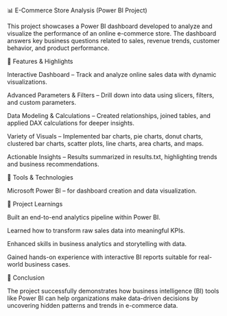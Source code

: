 📊 E-Commerce Store Analysis (Power BI Project)

This project showcases a Power BI dashboard developed to analyze and visualize the performance of an online e-commerce store. The dashboard answers key business questions related to sales, revenue trends, customer behavior, and product performance.

🔹 Features & Highlights

Interactive Dashboard – Track and analyze online sales data with dynamic visualizations.

Advanced Parameters & Filters – Drill down into data using slicers, filters, and custom parameters.

Data Modeling & Calculations – Created relationships, joined tables, and applied DAX calculations for deeper insights.

Variety of Visuals – Implemented bar charts, pie charts, donut charts, clustered bar charts, scatter plots, line charts, area charts, and maps.

Actionable Insights – Results summarized in results.txt, highlighting trends and business recommendations.

🔹 Tools & Technologies

Microsoft Power BI – for dashboard creation and data visualization.

🔹 Project Learnings

Built an end-to-end analytics pipeline within Power BI.

Learned how to transform raw sales data into meaningful KPIs.

Enhanced skills in business analytics and storytelling with data.

Gained hands-on experience with interactive BI reports suitable for real-world business cases.

🔹 Conclusion

The project successfully demonstrates how business intelligence (BI) tools like Power BI can help organizations make data-driven decisions by uncovering hidden patterns and trends in e-commerce data.
